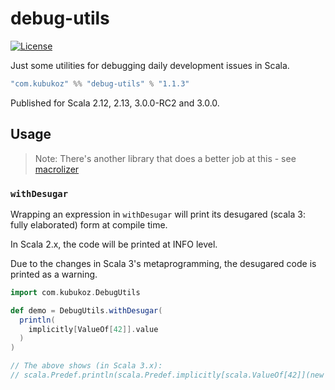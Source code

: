 # debug-utils

[![License](http://img.shields.io/:license-Apache%202-green.svg)](http://www.apache.org/licenses/LICENSE-2.0.txt)

Just some utilities for debugging daily development issues in Scala.

```scala
"com.kubukoz" %% "debug-utils" % "1.1.3"
```

Published for Scala 2.12, 2.13, 3.0.0-RC2 and 3.0.0.

## Usage

> Note: There's another library that does a better job at this - see [macrolizer](https://github.com/sirthias/macrolizer)

### `withDesugar`

Wrapping an expression in `withDesugar` will print its desugared (scala 3: fully elaborated) form at compile time.

In Scala 2.x, the code will be printed at INFO level.

Due to the changes in Scala 3's metaprogramming, the desugared code is printed as a warning.

```scala
import com.kubukoz.DebugUtils

def demo = DebugUtils.withDesugar(
  println(
    implicitly[ValueOf[42]].value
  )
)

// The above shows (in Scala 3.x):
// scala.Predef.println(scala.Predef.implicitly[scala.ValueOf[42]](new scala.ValueOf[42](42)).value)
```

